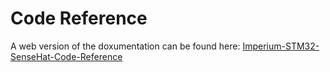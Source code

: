# Code Reference

A web version of the doxumentation can be found here: [Imperium-STM32-SenseHat-Code-Reference](https://imperiumstm32docs.tiiny.site/index.html)
